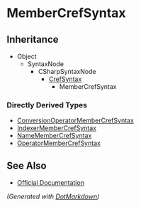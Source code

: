 # MemberCrefSyntax

## Inheritance

* Object
  * SyntaxNode
    * CSharpSyntaxNode
      * [CrefSyntax](CrefSyntax.md)
        * MemberCrefSyntax

### Directly Derived Types

* [ConversionOperatorMemberCrefSyntax](ConversionOperatorMemberCrefSyntax.md)
* [IndexerMemberCrefSyntax](IndexerMemberCrefSyntax.md)
* [NameMemberCrefSyntax](NameMemberCrefSyntax.md)
* [OperatorMemberCrefSyntax](OperatorMemberCrefSyntax.md)

## See Also

* [Official Documentation](https://docs.microsoft.com/en-us/dotnet/api/microsoft.codeanalysis.csharp.syntax.membercrefsyntax)


*\(Generated with [DotMarkdown](http://github.com/JosefPihrt/DotMarkdown)\)*